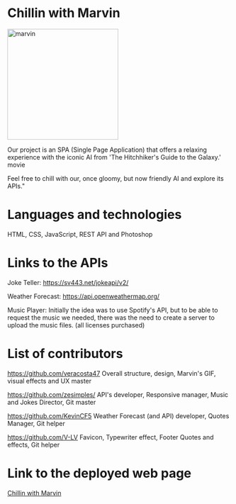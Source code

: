 # Chillin with Marvin
<img width="250" alt="marvin" src="https://github.com/zesimples/chillin-with-marvin/assets/127743960/54ada0c7-3cad-445c-9a76-c346b4c3cb84">

Our project is an SPA (Single Page Application) that offers a relaxing experience with the iconic AI from 'The Hitchhiker's Guide to the Galaxy.' movie

Feel free to chill with our, once gloomy, but now friendly AI and explore its APIs."

# Languages and technologies
HTML, CSS, JavaScript, REST API and Photoshop

# Links to the APIs
Joke Teller: https://sv443.net/jokeapi/v2/

Weather Forecast: https://api.openweathermap.org/

Music Player: Initially the idea was to use Spotify's API, but to be able to request the music we needed, there was the need to create a server to upload the music files. (all licenses purchased)  

# List of contributors

https://github.com/veracosta47
Overall structure, design, Marvin's GIF, visual effects and UX master

https://github.com/zesimples/
API's developer, Responsive manager, Music and Jokes Director, Git master

https://github.com/KevinCF5
Weather Forecast (and API) developer, Quotes Manager, Git helper

https://github.com/V-LV
Favicon, Typewriter effect, Footer Quotes and effects, Git helper


# Link to the deployed web page

[Chillin with Marvin](https://zesimples.github.io/home)




